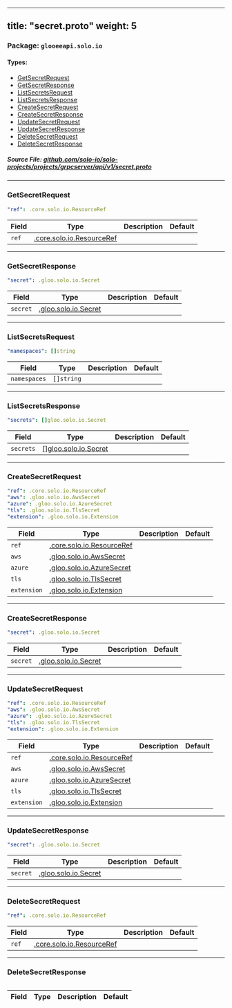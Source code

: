 
---
title: "secret.proto"
weight: 5
---

<!-- Code generated by solo-kit. DO NOT EDIT. -->


### Package: `glooeeapi.solo.io` 
#### Types:


- [GetSecretRequest](#getsecretrequest)
- [GetSecretResponse](#getsecretresponse)
- [ListSecretsRequest](#listsecretsrequest)
- [ListSecretsResponse](#listsecretsresponse)
- [CreateSecretRequest](#createsecretrequest)
- [CreateSecretResponse](#createsecretresponse)
- [UpdateSecretRequest](#updatesecretrequest)
- [UpdateSecretResponse](#updatesecretresponse)
- [DeleteSecretRequest](#deletesecretrequest)
- [DeleteSecretResponse](#deletesecretresponse)
  



##### Source File: [github.com/solo-io/solo-projects/projects/grpcserver/api/v1/secret.proto](https://github.com/solo-io/solo-projects/blob/master/projects/grpcserver/api/v1/secret.proto)





---
### GetSecretRequest



```yaml
"ref": .core.solo.io.ResourceRef

```

| Field | Type | Description | Default |
| ----- | ---- | ----------- |----------- | 
| `ref` | [.core.solo.io.ResourceRef](../../../../../../solo-kit/api/v1/ref.proto.sk#resourceref) |  |  |




---
### GetSecretResponse



```yaml
"secret": .gloo.solo.io.Secret

```

| Field | Type | Description | Default |
| ----- | ---- | ----------- |----------- | 
| `secret` | [.gloo.solo.io.Secret](../../../../../../gloo/projects/gloo/api/v1/secret.proto.sk#secret) |  |  |




---
### ListSecretsRequest



```yaml
"namespaces": []string

```

| Field | Type | Description | Default |
| ----- | ---- | ----------- |----------- | 
| `namespaces` | `[]string` |  |  |




---
### ListSecretsResponse



```yaml
"secrets": []gloo.solo.io.Secret

```

| Field | Type | Description | Default |
| ----- | ---- | ----------- |----------- | 
| `secrets` | [[]gloo.solo.io.Secret](../../../../../../gloo/projects/gloo/api/v1/secret.proto.sk#secret) |  |  |




---
### CreateSecretRequest



```yaml
"ref": .core.solo.io.ResourceRef
"aws": .gloo.solo.io.AwsSecret
"azure": .gloo.solo.io.AzureSecret
"tls": .gloo.solo.io.TlsSecret
"extension": .gloo.solo.io.Extension

```

| Field | Type | Description | Default |
| ----- | ---- | ----------- |----------- | 
| `ref` | [.core.solo.io.ResourceRef](../../../../../../solo-kit/api/v1/ref.proto.sk#resourceref) |  |  |
| `aws` | [.gloo.solo.io.AwsSecret](../../../../../../gloo/projects/gloo/api/v1/secret.proto.sk#awssecret) |  |  |
| `azure` | [.gloo.solo.io.AzureSecret](../../../../../../gloo/projects/gloo/api/v1/secret.proto.sk#azuresecret) |  |  |
| `tls` | [.gloo.solo.io.TlsSecret](../../../../../../gloo/projects/gloo/api/v1/secret.proto.sk#tlssecret) |  |  |
| `extension` | [.gloo.solo.io.Extension](../../../../../../gloo/projects/gloo/api/v1/extensions.proto.sk#extension) |  |  |




---
### CreateSecretResponse



```yaml
"secret": .gloo.solo.io.Secret

```

| Field | Type | Description | Default |
| ----- | ---- | ----------- |----------- | 
| `secret` | [.gloo.solo.io.Secret](../../../../../../gloo/projects/gloo/api/v1/secret.proto.sk#secret) |  |  |




---
### UpdateSecretRequest



```yaml
"ref": .core.solo.io.ResourceRef
"aws": .gloo.solo.io.AwsSecret
"azure": .gloo.solo.io.AzureSecret
"tls": .gloo.solo.io.TlsSecret
"extension": .gloo.solo.io.Extension

```

| Field | Type | Description | Default |
| ----- | ---- | ----------- |----------- | 
| `ref` | [.core.solo.io.ResourceRef](../../../../../../solo-kit/api/v1/ref.proto.sk#resourceref) |  |  |
| `aws` | [.gloo.solo.io.AwsSecret](../../../../../../gloo/projects/gloo/api/v1/secret.proto.sk#awssecret) |  |  |
| `azure` | [.gloo.solo.io.AzureSecret](../../../../../../gloo/projects/gloo/api/v1/secret.proto.sk#azuresecret) |  |  |
| `tls` | [.gloo.solo.io.TlsSecret](../../../../../../gloo/projects/gloo/api/v1/secret.proto.sk#tlssecret) |  |  |
| `extension` | [.gloo.solo.io.Extension](../../../../../../gloo/projects/gloo/api/v1/extensions.proto.sk#extension) |  |  |




---
### UpdateSecretResponse



```yaml
"secret": .gloo.solo.io.Secret

```

| Field | Type | Description | Default |
| ----- | ---- | ----------- |----------- | 
| `secret` | [.gloo.solo.io.Secret](../../../../../../gloo/projects/gloo/api/v1/secret.proto.sk#secret) |  |  |




---
### DeleteSecretRequest



```yaml
"ref": .core.solo.io.ResourceRef

```

| Field | Type | Description | Default |
| ----- | ---- | ----------- |----------- | 
| `ref` | [.core.solo.io.ResourceRef](../../../../../../solo-kit/api/v1/ref.proto.sk#resourceref) |  |  |




---
### DeleteSecretResponse



```yaml

```

| Field | Type | Description | Default |
| ----- | ---- | ----------- |----------- | 





<!-- Start of HubSpot Embed Code -->
<script type="text/javascript" id="hs-script-loader" async defer src="//js.hs-scripts.com/5130874.js"></script>
<!-- End of HubSpot Embed Code -->
